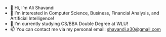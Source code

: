 - 👋 Hi, I’m Ali Shavandi
- 👀 I’m interested in Computer Science, Business, Financial Analysis, and Artificial Intelligence!
- 🌱 I’m currently studying CS/BBA Double Degree at WLU!
- 📫 You can contact me via my personal email: shavandi.a30@gmail.com

<!---
AliShavandi/AliShavandi is a ✨ special ✨ repository because its `README.md` (this file) appears on your GitHub profile.
You can click the Preview link to take a look at your changes.
--->
